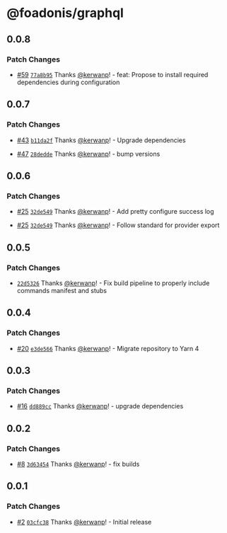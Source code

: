 # @foadonis/graphql

## 0.0.8

### Patch Changes

- [#59](https://github.com/FriendsOfAdonis/FriendsOfAdonis/pull/59) [`77a8b95`](https://github.com/FriendsOfAdonis/FriendsOfAdonis/commit/77a8b953bf07d1a580c48b0df9149a3a74ce0148) Thanks [@kerwanp](https://github.com/kerwanp)! - feat: Propose to install required dependencies during configuration

## 0.0.7

### Patch Changes

- [#43](https://github.com/FriendsOfAdonis/FriendsOfAdonis/pull/43) [`b11da2f`](https://github.com/FriendsOfAdonis/FriendsOfAdonis/commit/b11da2fa8a393adaf54b794eb793d816c5ff602c) Thanks [@kerwanp](https://github.com/kerwanp)! - Upgrade dependencies

- [#47](https://github.com/FriendsOfAdonis/FriendsOfAdonis/pull/47) [`28dedde`](https://github.com/FriendsOfAdonis/FriendsOfAdonis/commit/28dedded66376e57bbd76bfc1c02210ff619b044) Thanks [@kerwanp](https://github.com/kerwanp)! - bump versions

## 0.0.6

### Patch Changes

- [#25](https://github.com/FriendsOfAdonis/FriendsOfAdonis/pull/25) [`32de549`](https://github.com/FriendsOfAdonis/FriendsOfAdonis/commit/32de54973ce8cc95e9e961b07879051f7d0f52ab) Thanks [@kerwanp](https://github.com/kerwanp)! - Add pretty configure success log

- [#25](https://github.com/FriendsOfAdonis/FriendsOfAdonis/pull/25) [`32de549`](https://github.com/FriendsOfAdonis/FriendsOfAdonis/commit/32de54973ce8cc95e9e961b07879051f7d0f52ab) Thanks [@kerwanp](https://github.com/kerwanp)! - Follow standard for provider export

## 0.0.5

### Patch Changes

- [`22d5326`](https://github.com/FriendsOfAdonis/FriendsOfAdonis/commit/22d532670e889dc39fd86b7a968ee940a416f7d6) Thanks [@kerwanp](https://github.com/kerwanp)! - Fix build pipeline to properly include commands manifest and stubs

## 0.0.4

### Patch Changes

- [#20](https://github.com/FriendsOfAdonis/FriendsOfAdonis/pull/20) [`e3de566`](https://github.com/FriendsOfAdonis/FriendsOfAdonis/commit/e3de566a8a6c7ef10d9f7326be90a910a1c8565c) Thanks [@kerwanp](https://github.com/kerwanp)! - Migrate repository to Yarn 4

## 0.0.3

### Patch Changes

- [#16](https://github.com/FriendsOfAdonis/FriendsOfAdonis/pull/16) [`dd889cc`](https://github.com/FriendsOfAdonis/FriendsOfAdonis/commit/dd889cca8b7dddfbb7a1d476076d2895b7274dd5) Thanks [@kerwanp](https://github.com/kerwanp)! - upgrade dependencies

## 0.0.2

### Patch Changes

- [#8](https://github.com/FriendsOfAdonis/FriendsOfAdonis/pull/8) [`3d63454`](https://github.com/FriendsOfAdonis/FriendsOfAdonis/commit/3d63454a855df620353808648b02a57ba15041f2) Thanks [@kerwanp](https://github.com/kerwanp)! - fix builds

## 0.0.1

### Patch Changes

- [#2](https://github.com/FriendsOfAdonis/FriendsOfAdonis/pull/2) [`03cfc38`](https://github.com/FriendsOfAdonis/FriendsOfAdonis/commit/03cfc3878a2fe215be751160d7996441698e5298) Thanks [@kerwanp](https://github.com/kerwanp)! - Initial release
